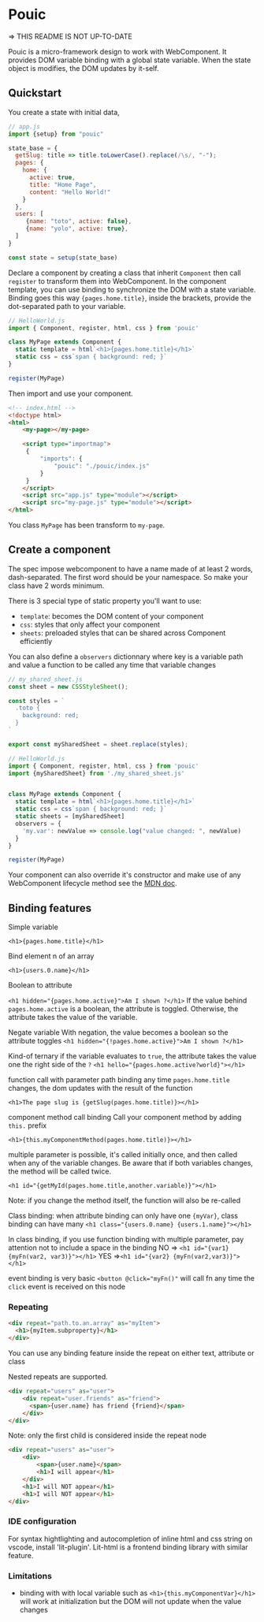 # Pouic

=> THIS README IS NOT UP-TO-DATE

Pouic is a micro-framework design to work with WebComponent. It provides DOM variable binding with a global state variable. When the state object is modifies, the DOM updates by it-self.

## Quickstart

You create a state with initial data,
``` js
// app.js
import {setup} from "pouic"

state_base = {
  getSlug: title => title.toLowerCase().replace(/\s/, "-");
  pages: {
    home: {
      active: true,
      title: "Home Page",
      content: "Hello World!"
    }
  },
  users: [
     {name: "toto", active: false},
     {name: "yolo", active: true},
  ]
}

const state = setup(state_base)
```

Declare a component by creating a class that inherit `Component` then call `register` to transform them into WebComponent. In the component template, you can use binding to synchronize the DOM with a state variable. Binding goes this way `{pages.home.title}`, inside the brackets, provide the dot-separated path to your variable.

``` js
// HelloWorld.js
import { Component, register, html, css } from 'pouic'

class MyPage extends Component {
  static template = html`<h1>{pages.home.title}</h1>`
  static css = css`span { background: red; }`
}

register(MyPage)
```

Then import and use your component.

``` html
<!-- index.html -->
<!doctype html>
<html>
    <my-page></my-page>

    <script type="importmap">
     {
         "imports": {
             "pouic": "./pouic/index.js"
         }
     }
    </script>
    <script src="app.js" type="module"></script>
    <script src="my-page.js" type="module"></script>
</html>
```

You class `MyPage` has been transform to `my-page`.

## Create a component

The spec impose webcomponent to have a name made of at least 2 words, dash-separated. The first word should be your namespace. So make your class have 2 words minimum.

There is 3 special type of static property you'll want to use:
- `template`: becomes the DOM content of your component
- `css`: styles that only affect your component
- `sheets`: preloaded styles that can be shared across Component efficiently

You can also define a `observers` dictionnary where key is a variable path and value a function to be called any time that variable changes

``` js
// my_shared_sheet.js
const sheet = new CSSStyleSheet();

const styles = `
  .toto {
    background: red;
  }
`

export const mySharedSheet = sheet.replace(styles);
```

``` js
// HelloWorld.js
import { Component, register, html, css } from 'pouic'
import {mySharedSheet} from './my_shared_sheet.js'


class MyPage extends Component {
  static template = html`<h1>{pages.home.title}</h1>`
  static css = css`span { background: red; }`
  static sheets = [mySharedSheet]
  observers = {
	'my.var': newValue => console.log("value changed: ", newValue)
  }
}

register(MyPage)
```

Your component can also override it's constructor and make use of any WebComponent lifecycle method see the [MDN doc](https://developer.mozilla.org/en-US/docs/Web/API/Web_components/Using_custom_elements#using_the_lifecycle_callbacks).

## Binding features

Simple variable

`<h1>{pages.home.title}</h1>`

Bind element n of an array

`<h1>{users.0.name}</h1>`

Boolean to attribute

`<h1 hidden="{pages.home.active}">Am I shown ?</h1>`
If the value behind `pages.home.active` is a boolean, the attribute is toggled. Otherwise, the attribute takes the value of the variable.

Negate variable
With negation, the value becomes a boolean so the attribute toggles
`<h1 hidden="{!pages.home.active}">Am I shown ?</h1>`

Kind-of ternary
if the variable evaluates to `true`, the attribute takes the value one the right side of the `?`
`<h1 hello="{pages.home.active?world}"></h1>`

function call with parameter path binding
any time `pages.home.title` changes, the dom updates with the result of the function

`<h1>The page slug is {getSlug(pages.home.title)}></h1>`

component method call binding
Call your component method by adding `this.` prefix

`<h1>{this.myComponentMethod(pages.home.title)}></h1>`

multiple parameter is possible, it's called initially once, and then called when any of the variable changes. Be aware that if both variables changes, the method will be called twice.

`<h1 id="{getMyId(pages.home.title,another.variable)}"></h1>`

Note: if you change the method itself, the function will also be re-called

Class binding: when attribute binding can only have one `{myVar}`, class binding can have many
`<h1 class="{users.0.name} {users.1.name}"></h1>`

In class binding, if you use function binding with multiple parameter, pay attention not to include a space in the binding
NO => `<h1 id="{var1} {myFn(var2, var3)}"></h1>`
YES =>`<h1 id="{var2} {myFn(var2,var3)}"></h1>`

event binding is very basic
`<button @click="myFn()"`
will call fn any time the `click` event is received on this node


### Repeating

``` html
<div repeat="path.to.an.array" as="myItem">
  <h1>{myItem.subproperty}</h1>
</div>
```
You can use any binding feature inside the repeat on either text, attribute or class

Nested repeats are supported.

``` html
<div repeat="users" as="user">
    <div repeat="user.friends" as="friend">
      <span>{user.name} has friend {friend}</span>
    </div>
</div>
```

Note: only the first child is considered inside the repeat node

``` html
<div repeat="users" as="user">
    <div>
        <span>{user.name}</span>
        <h1>I will appear</h1>
    </div>
    <h1>I will NOT appear</h1>
    <h1>I will NOT appear</h1>
</div>
```

### IDE configuration

For syntax hightlighting and autocompletion of inline html and css string on vscode, install 'lit-plugin'. Lit-html is a frontend binding library with similar feature.

### Limitations

- binding with with local variable such as `<h1>{this.myComponentVar}</h1>` will work at initialization but the DOM will not update when the value changes
